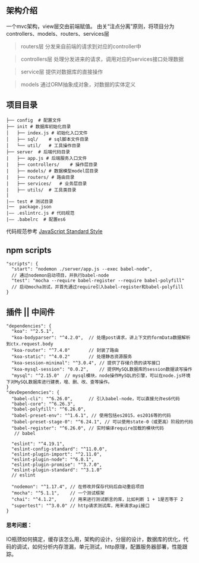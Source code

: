 ## 架构介绍
一个mvc架构，view层交由前端赋值。
由关“注点分离”原则，将项目分为 controllers、models、routers、services层
> routers层
分发来自前端的请求到对应的controller中

> controllers层
处理分发进来的请求，调用对应的services接口处理数据

> service层
提供对数据库的直接操作

> models
通过ORM抽象成对象，对数据的实体定义

## 项目目录
```
├── config  # 配置文件
├── init # 数据库初始化目录
│   ├── index.js # 初始化入口文件
│   ├── sql/    # sql脚本文件目录
│   └── util/   # 工具操作目录
├── server  # 后端代码目录
|   ├── app.js # 后端服务入口文件
|   ├── controllers/    # 操作层目录
|   ├── models/ # 数据模型model层目录
|   ├── routers/ # 路由目录
|   ├── services/   # 业务层目录
|   ├── utils/  # 工具类目录
|
|—— test # 测试目录
|──  package.json 
|—— .eslintrc.js # 代码规范
|—— .babelrc  # 配置es6
```

代码规范参考
[JavaScript Standard Style](https://github.com/standard/standard/blob/master/RULES.md)

## npm scripts
```
"scripts": {
  "start": "nodemon ./server/app.js --exec babel-node",
  // 通过nodemon启动项目，并执行babel-node
  "test": "mocha --require babel-register --require babel-polyfill"
  // 启动mocha测试，并首先通过require引入babel-register和babel-polyfill
}
```

## 插件 || 中间件
```
"dependencies": {
  "koa": "^2.5.1",     
  "koa-bodyparser": "^4.2.0",  // 处理post请求，讲上下文的formData数据解析到ctx.request.body
  "koa-router": "^7.4.0"       // 封装了路由
  "koa-static": "^4.0.2"       // 处理静态资源服务
  "koa-session-minimal": "^3.0.4", // 提供了存储介质的读写接口
  "koa-mysql-session": "0.0.2",    // 提供MySQL数据库的session数据读写操作
  "mysql": "^2.15.0"  // mysql模块，node操作MySQL的引擎，可以在node.js环境下对MySQL数据库进行建表，增、删、改、查等操作。
}
"devDependencies": {
  "babel-cli": "^6.26.0",      // 引入babel-node，可以直接允许es6代码
  "babel-core": "^6.26.3",
  "babel-polyfill": "^6.26.0",
  "babel-preset-env": "^1.6.1", // 使用包括es2015，es2016等的代码
  "babel-preset-stage-0": "^6.24.1", // 可以使用state-0（或更高）阶段的代码
  "babel-register": "^6.26.0", // 实时编译require加载的模块代码
   // babel

  "eslint": "^4.19.1",
  "eslint-config-standard": "^11.0.0",
  "eslint-plugin-import": "^2.11.0",
  "eslint-plugin-node": "^6.0.1",
  "eslint-plugin-promise": "^3.7.0",
  "eslint-plugin-standard": "^3.1.0"
  // eslint

  "nodemon": "^1.17.4", // 在修改并保存代码后自动重启项目
  "mocha": "^5.1.1",    // 一个测试框架
  "chai": "^4.1.2",     // 用来进行测试断言的库，比如判断 1 + 1是否等于 2
  "supertest": "^3.0.0" // http请求测试库，用来请求api接口
}
```

#### 思考问题：
IO瓶颈如何搞定，缓存该怎么用，架构的设计，分层的设计，数据库的优化，代码的调试，如何分析内存泄漏，单元测试，http原理，配置服务器部署，性能跟踪。
